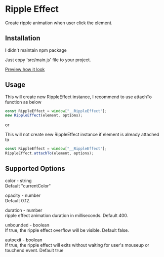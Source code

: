 # Ripple Effect

Create ripple animation when user click the element.


## Installation
I didn't maintain npm package

Just copy 'src/main.js' file to your project.

[Preview how it look](assets/preview.webm)


## Usage

This will create new RippleEffect instance, I recommend to use attachTo function as below

```javascript
const RippleEffect = window["__RippleEffect"];
new RippleEffect(element, options);
```

or

This will not create new RippleEffect instance if element is already attached to

```javascript
const RippleEffect = window["__RippleEffect"];
RippleEffect.attachTo(element, options);
```


## Supported Options

color - string\
Default "currentColor"

opacity - number\
Default 0.12.

duration - number\
ripple effect animation duration in milliseconds. Default 400.

unbounded - boolean\
If true, the ripple effect overflow will be visible. Default false.

autoexit - boolean\
If true, the ripple effect will exits without waiting for user's mouseup or touchend event. Default 
 true